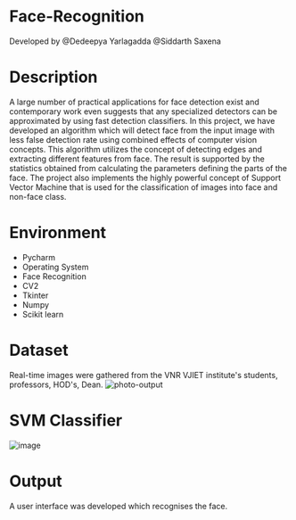 # Face-Recognition
Developed by @Dedeepya Yarlagadda @Siddarth Saxena

# Description
A large number of practical applications for face detection exist and contemporary work even suggests that any specialized detectors can be approximated by using fast detection classifiers. In this project, we have developed an algorithm which will detect face from the input image with less false detection rate using combined effects of computer vision concepts. This algorithm utilizes the concept of detecting edges and extracting different features from face. The result is supported by the statistics obtained from calculating the parameters defining the parts of the face. The project also implements the highly powerful concept of Support Vector Machine that is used for the classification of images into face and non-face class. 

# Environment
- Pycharm
- Operating System
- Face Recognition 
- CV2
- Tkinter 
- Numpy
- Scikit learn 

# Dataset
Real-time images were gathered from the VNR VJIET institute's students, professors, HOD's, Dean.
![photo-output](https://user-images.githubusercontent.com/48832097/192754633-6afe22e0-6f7f-4f9d-a2b0-1a0fa43bccf1.jpg)

# SVM Classifier
![image](https://user-images.githubusercontent.com/48832097/192755289-7c3ee5bc-8789-40e3-b27c-fe0768e4b434.png)

# Output
A user interface was developed which recognises the face.
